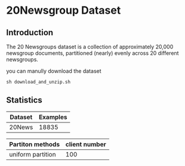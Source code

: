 # 20Newsgroup Dataset

## Introduction

The 20 Newsgroups dataset is a collection of approximately 20,000 newsgroup documents, partitioned (nearly) evenly across 20 different newsgroups.

you can manully download the dataset

```
sh download_and_unzip.sh
```

## Statistics

|Dataset | Examples |
|--------| -------- |
| 20News  | 18835 |

| Partiton methods| client number |
|-----------------| ------------- |
| uniform partition| 100          |